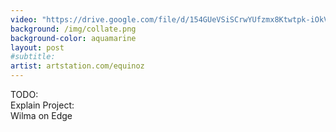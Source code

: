 ```yaml
---
video: "https://drive.google.com/file/d/154GUeVSiSCrwYUfzmx8Ktwtpk-iOkV1w/preview"
background: /img/collate.png
background-color: aquamarine
layout: post
#subtitle:
artist: artstation.com/equinoz
---
```


TODO:
<br/> Explain Project:
<br/> Wilma on Edge
